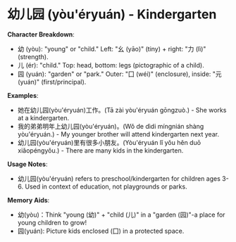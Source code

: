 # **幼儿园 (yòu'éryuán) - Kindergarten**

**Character Breakdown**:  
- 幼 (yòu): "young" or "child." Left: "幺 (yāo)" (tiny) + right: "力 (lì)" (strength).  
- 儿 (ér): "child." Top: head, bottom: legs (pictographic of a child).  
- 园 (yuán): "garden" or "park." Outer: "囗 (wéi)" (enclosure), inside: "元 (yuán)" (first/principal).

**Examples**:  
- 她在幼儿园(yòu'éryuán)工作。(Tā zài yòu'éryuán gōngzuò.) - She works at a kindergarten.  
- 我的弟弟明年上幼儿园(yòu'éryuán)。(Wǒ de dìdi míngnián shàng yòu'éryuán.) - My younger brother will attend kindergarten next year.  
- 幼儿园(yòu'éryuán)里有很多小朋友。(Yòu'éryuán lǐ yǒu hěn duō xiǎopéngyǒu.) - There are many kids in the kindergarten.

**Usage Notes**:  
- 幼儿园(yòu'éryuán) refers to preschool/kindergarten for children ages 3-6. Used in context of education, not playgrounds or parks.

**Memory Aids**:  
- 幼(yòu)：Think "young (幼)" + "child (儿)" in a "garden (园)"-a place for young children to grow!  
- 园(yuán): Picture kids enclosed (囗) in a protected space.